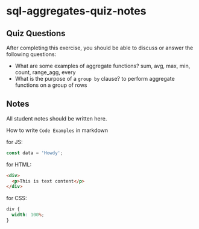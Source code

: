# sql-aggregates-quiz-notes

## Quiz Questions

After completing this exercise, you should be able to discuss or answer the following questions:

- What are some examples of aggregate functions?
  sum, avg, max, min, count, range_agg, every
- What is the purpose of a `group by` clause?
  to perform aggregate functions on a group of rows

## Notes

All student notes should be written here.

How to write `Code Examples` in markdown

for JS:

```javascript
const data = 'Howdy';
```

for HTML:

```html
<div>
  <p>This is text content</p>
</div>
```

for CSS:

```css
div {
  width: 100%;
}
```
